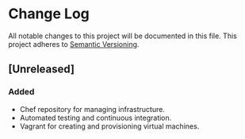 # Change Log
All notable changes to this project will be documented in this file.
This project adheres to [Semantic Versioning](http://semver.org/).

## [Unreleased]
### Added
- Chef repository for managing infrastructure.
- Automated testing and continuous integration.
- Vagrant for creating and provisioning virtual machines.